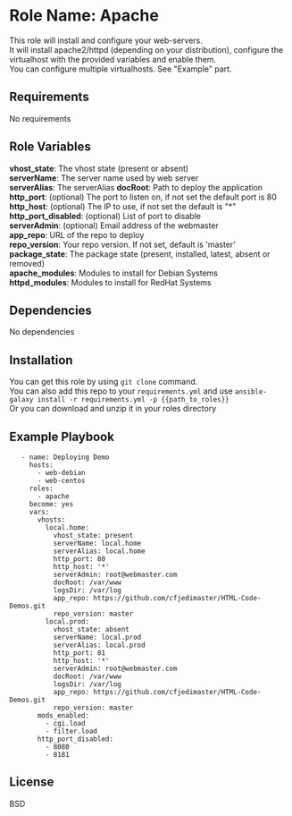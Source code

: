 Role Name: Apache
================

This role will install and configure your web-servers.  
It will install apache2/httpd (depending on your distribution), configure the virtualhost with the provided variables and enable them.  
You can configure multiple virtualhosts. See "Example" part.

Requirements
------------

No requirements

Role Variables
--------------

**vhost_state**: The vhost state (present or absent)  
**serverName**: The server name used by web server  
**serverAlias**: The serverAlias
**docRoot**: Path to deploy the application         
**http_port**: (optional) The port to listen on, if not set the default port is 80    
**http_host**: (optional) The IP to use, if not set the default is "*"   
**http_port_disabled**: (optional) List of port to disable   
**serverAdmin**: (optional) Email address of the webmaster      
**app_repo**: URL of the repo to deploy  
**repo_version**: Your repo version. If not set, default is 'master'    
**package_state**: The package state (present, installed, latest, absent or removed)      
**apache_modules**: Modules to install for Debian Systems    
**httpd_modules**: Modules to install for RedHat Systems        
  


Dependencies
------------

No dependencies

Installation
------------

You can get this role by using ```git clone``` command.  
You can also add this repo to your ```requirements.yml``` and use ```ansible-galaxy install -r requirements.yml -p {{path_to_roles}}```  
Or you can download and unzip it in your roles directory 

Example Playbook
----------------


```---
   - name: Deploying Demo
     hosts:
       - web-debian
       - web-centos
     roles:
       - apache
     become: yes
     vars:
       vhosts:
         local.home:
           vhost_state: present
           serverName: local.home
           serverAlias: local.home
           http_port: 80
           http_host: '*'
           serverAdmin: root@webmaster.com
           docRoot: /var/www
           logsDir: /var/log
           app_repo: https://github.com/cfjedimaster/HTML-Code-Demos.git
           repo_version: master
         local.prod:
           vhost_state: absent
           serverName: local.prod
           serverAlias: local.prod
           http_port: 81
           http_host: '*'
           serverAdmin: root@webmaster.com
           docRoot: /var/www
           logsDir: /var/log
           app_repo: https://github.com/cfjedimaster/HTML-Code-Demos.git
           repo_version: master
       mods_enabled:
         - cgi.load
         - filter.load
       http_port_disabled:
         - 8080
         - 8181
 ```


License
-------

BSD

